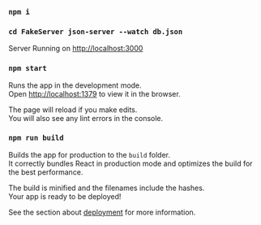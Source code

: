 ### `npm i`

### `cd FakeServer json-server --watch db.json`

Server Running on 
[http://localhost:3000](http://localhost:3000) 

### `npm start`

Runs the app in the development mode.<br />
Open [http://localhost:1379](http://localhost:1379) to view it in the browser.

The page will reload if you make edits.<br />
You will also see any lint errors in the console.

### `npm run build`

Builds the app for production to the `build` folder.<br />
It correctly bundles React in production mode and optimizes the build for the best performance.

The build is minified and the filenames include the hashes.<br />
Your app is ready to be deployed!

See the section about [deployment](https://facebook.github.io/create-react-app/docs/deployment) for more information.

